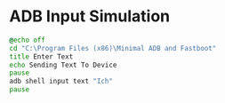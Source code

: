 # ADB Input Simulation
```cmd
@echo off
cd "C:\Program Files (x86)\Minimal ADB and Fastboot"
title Enter Text
echo Sending Text To Device
pause
adb shell input text "Ich"
pause
```
